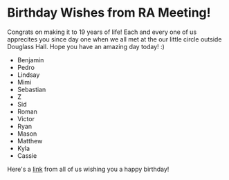 # Birthday Wishes from RA Meeting!

Congrats on making it to 19 years of life! Each and every one of us apprecites you since day one when we all met at the our little circle outside Douglass Hall. Hope you have an amazing day today! :)

* Benjamin
* Pedro
* Lindsay
* Mimi
* Sebastian
* Z
* Sid
* Roman
* Victor
* Ryan
* Mason 
* Matthew 
* Kyla 
* Cassie 

Here's a [link](https://www.youtube.com/watch?v=QB7ACr7pUuE) from all of us wishing you a happy birthday! 
